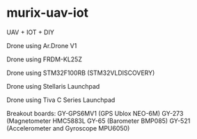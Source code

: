 murix-uav-iot
=============

UAV + IOT + DIY


Drone using Ar.Drone V1

Drone using FRDM-KL25Z 

Drone using STM32F100RB (STM32VLDISCOVERY)

Drone using Stellaris Launchpad

Drone using Tiva C Series Launchpad

Breakout boards:
GY-GPS6MV1 (GPS Ublox NEO-6M)
GY-273 (Magnetometer HMC5883L
GY-65 (Barometer BMP085)
GY-521 (Accelerometer and Gyroscope MPU6050)


